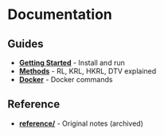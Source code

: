 # Documentation

## Guides

- **[Getting Started](GETTING-STARTED.md)** - Install and run
- **[Methods](METHODS.md)** - RL, KRL, HKRL, DTV explained
- **[Docker](../docker/README.md)** - Docker commands

## Reference

- **[reference/](reference/)** - Original notes (archived)

